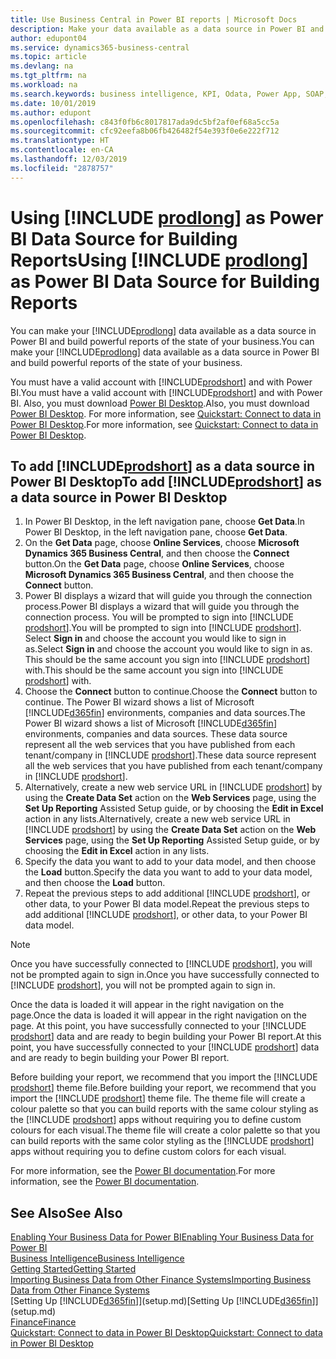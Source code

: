 ```yaml
---
title: Use Business Central in Power BI reports | Microsoft Docs
description: Make your data available as a data source in Power BI and build powerful reports of the state of your business.
author: edupont04
ms.service: dynamics365-business-central
ms.topic: article
ms.devlang: na
ms.tgt_pltfrm: na
ms.workload: na
ms.search.keywords: business intelligence, KPI, Odata, Power App, SOAP, analysis
ms.date: 10/01/2019
ms.author: edupont
ms.openlocfilehash: c843f0fb6c8017817ada9dc5bf2af0ef68a5cc5a
ms.sourcegitcommit: cfc92eefa8b06fb426482f54e393f0e6e222f712
ms.translationtype: HT
ms.contentlocale: en-CA
ms.lasthandoff: 12/03/2019
ms.locfileid: "2878757"
---
```

# <a name="using-include-prodlongincludesprodlongmd-as-power-bi-data-source-for-building-reports"></a><span data-ttu-id="1ac4b-103">Using [!INCLUDE [prodlong](includes/prodlong.md)] as Power BI Data Source for Building Reports</span><span class="sxs-lookup"><span data-stu-id="1ac4b-103">Using [!INCLUDE [prodlong](includes/prodlong.md)] as Power BI Data Source for Building Reports</span></span>

<span data-ttu-id="1ac4b-104">You can make your [!INCLUDE[prodlong](includes/prodlong.md)] data available as a data source in Power BI and build powerful reports of the state of your business.</span><span class="sxs-lookup"><span data-stu-id="1ac4b-104">You can make your [!INCLUDE[prodlong](includes/prodlong.md)] data available as a data source in Power BI and build powerful reports of the state of your business.</span></span>  

<span data-ttu-id="1ac4b-105">You must have a valid account with [!INCLUDE[prodshort](includes/prodshort.md)] and with Power BI.</span><span class="sxs-lookup"><span data-stu-id="1ac4b-105">You must have a valid account with [!INCLUDE[prodshort](includes/prodshort.md)] and with Power BI.</span></span> <span data-ttu-id="1ac4b-106">Also, you must download [Power BI Desktop](https://powerbi.microsoft.com/desktop/).</span><span class="sxs-lookup"><span data-stu-id="1ac4b-106">Also, you must download [Power BI Desktop](https://powerbi.microsoft.com/desktop/).</span></span> <span data-ttu-id="1ac4b-107">For more information, see [Quickstart: Connect to data in Power BI Desktop](/power-bi/desktop-quickstart-connect-to-data).</span><span class="sxs-lookup"><span data-stu-id="1ac4b-107">For more information, see [Quickstart: Connect to data in Power BI Desktop](/power-bi/desktop-quickstart-connect-to-data).</span></span>  

## <a name="to-add-includeprodshortincludesprodshortmd-as-a-data-source-in-power-bi-desktop"></a><span data-ttu-id="1ac4b-108">To add [!INCLUDE[prodshort](includes/prodshort.md)] as a data source in Power BI Desktop</span><span class="sxs-lookup"><span data-stu-id="1ac4b-108">To add [!INCLUDE[prodshort](includes/prodshort.md)] as a data source in Power BI Desktop</span></span>

1. <span data-ttu-id="1ac4b-109">In Power BI Desktop, in the left navigation pane, choose **Get Data**.</span><span class="sxs-lookup"><span data-stu-id="1ac4b-109">In Power BI Desktop, in the left navigation pane, choose **Get Data**.</span></span>
2. <span data-ttu-id="1ac4b-110">On the **Get Data** page, choose **Online Services**, choose **Microsoft Dynamics 365 Business Central**, and then choose the **Connect** button.</span><span class="sxs-lookup"><span data-stu-id="1ac4b-110">On the **Get Data** page, choose **Online Services**, choose **Microsoft Dynamics 365 Business Central**, and then choose the **Connect** button.</span></span>
3. <span data-ttu-id="1ac4b-111">Power BI displays a wizard that will guide you through the connection process.</span><span class="sxs-lookup"><span data-stu-id="1ac4b-111">Power BI displays a wizard that will guide you through the connection process.</span></span> <span data-ttu-id="1ac4b-112">You will be prompted to sign into [!INCLUDE [prodshort](includes/prodshort.md)].</span><span class="sxs-lookup"><span data-stu-id="1ac4b-112">You will be prompted to sign into [!INCLUDE [prodshort](includes/prodshort.md)].</span></span> <span data-ttu-id="1ac4b-113">Select **Sign in** and choose the account you would like to sign in as.</span><span class="sxs-lookup"><span data-stu-id="1ac4b-113">Select **Sign in** and choose the account you would like to sign in as.</span></span> <span data-ttu-id="1ac4b-114">This should be the same account you sign into [!INCLUDE [prodshort](includes/prodshort.md)] with.</span><span class="sxs-lookup"><span data-stu-id="1ac4b-114">This should be the same account you sign into [!INCLUDE [prodshort](includes/prodshort.md)] with.</span></span>
4. <span data-ttu-id="1ac4b-115">Choose the **Connect** button to continue.</span><span class="sxs-lookup"><span data-stu-id="1ac4b-115">Choose the **Connect** button to continue.</span></span> <span data-ttu-id="1ac4b-116">The Power BI wizard shows a list of Microsoft [!INCLUDE[d365fin](includes/d365fin_md.md)] environments, companies and data sources.</span><span class="sxs-lookup"><span data-stu-id="1ac4b-116">The Power BI wizard shows a list of Microsoft [!INCLUDE[d365fin](includes/d365fin_md.md)] environments, companies and data sources.</span></span> <span data-ttu-id="1ac4b-117">These data source represent all the web services that you have published from each tenant/company in [!INCLUDE [prodshort](includes/prodshort.md)].</span><span class="sxs-lookup"><span data-stu-id="1ac4b-117">These data source represent all the web services that you have published from each tenant/company in [!INCLUDE [prodshort](includes/prodshort.md)].</span></span>
5. <span data-ttu-id="1ac4b-118">Alternatively, create a new web service URL in [!INCLUDE [prodshort](includes/prodshort.md)] by using the **Create Data Set** action on the **Web Services** page, using the **Set Up Reporting** Assisted Setup guide, or by choosing the **Edit in Excel** action in any lists.</span><span class="sxs-lookup"><span data-stu-id="1ac4b-118">Alternatively, create a new web service URL in [!INCLUDE [prodshort](includes/prodshort.md)] by using the **Create Data Set** action on the **Web Services** page, using the **Set Up Reporting** Assisted Setup guide, or by choosing the **Edit in Excel** action in any lists.</span></span>
6. <span data-ttu-id="1ac4b-119">Specify the data you want to add to your data model, and then choose the **Load** button.</span><span class="sxs-lookup"><span data-stu-id="1ac4b-119">Specify the data you want to add to your data model, and then choose the **Load** button.</span></span>
7. <span data-ttu-id="1ac4b-120">Repeat the previous steps to add additional [!INCLUDE [prodshort](includes/prodshort.md)], or other data, to your Power BI data model.</span><span class="sxs-lookup"><span data-stu-id="1ac4b-120">Repeat the previous steps to add additional [!INCLUDE [prodshort](includes/prodshort.md)], or other data, to your Power BI data model.</span></span>

> [!NOTE]  
> <span data-ttu-id="1ac4b-121">Once you have successfully connected to [!INCLUDE [prodshort](includes/prodshort.md)], you will not be prompted again to sign in.</span><span class="sxs-lookup"><span data-stu-id="1ac4b-121">Once you have successfully connected to [!INCLUDE [prodshort](includes/prodshort.md)], you will not be prompted again to sign in.</span></span>

<span data-ttu-id="1ac4b-122">Once the data is loaded it will appear in the right navigation on the page.</span><span class="sxs-lookup"><span data-stu-id="1ac4b-122">Once the data is loaded it will appear in the right navigation on the page.</span></span> <span data-ttu-id="1ac4b-123">At this point, you have successfully connected to your [!INCLUDE [prodshort](includes/prodshort.md)] data and are ready to begin building your Power BI report.</span><span class="sxs-lookup"><span data-stu-id="1ac4b-123">At this point, you have successfully connected to your [!INCLUDE [prodshort](includes/prodshort.md)] data and are ready to begin building your Power BI report.</span></span>  

<span data-ttu-id="1ac4b-124">Before building your report, we recommend that you import the [!INCLUDE [prodshort](includes/prodshort.md)] theme file.</span><span class="sxs-lookup"><span data-stu-id="1ac4b-124">Before building your report, we recommend that you import the [!INCLUDE [prodshort](includes/prodshort.md)] theme file.</span></span>  <span data-ttu-id="1ac4b-125">The theme file will create a colour palette so that you can build reports with the same colour styling as the [!INCLUDE [prodshort](includes/prodshort.md)] apps without requiring you to define custom colours for each visual.</span><span class="sxs-lookup"><span data-stu-id="1ac4b-125">The theme file will create a color palette so that you can build reports with the same color styling as the [!INCLUDE [prodshort](includes/prodshort.md)] apps without requiring you to define custom colors for each visual.</span></span>

<span data-ttu-id="1ac4b-126">For more information, see the [Power BI documentation](/power-bi/consumer/power-bi-consumer-landing/).</span><span class="sxs-lookup"><span data-stu-id="1ac4b-126">For more information, see the [Power BI documentation](/power-bi/consumer/power-bi-consumer-landing/).</span></span>

## <a name="see-also"></a><span data-ttu-id="1ac4b-127">See Also</span><span class="sxs-lookup"><span data-stu-id="1ac4b-127">See Also</span></span>

[<span data-ttu-id="1ac4b-128">Enabling Your Business Data for Power BI</span><span class="sxs-lookup"><span data-stu-id="1ac4b-128">Enabling Your Business Data for Power BI</span></span>](admin-powerbi.md)  
[<span data-ttu-id="1ac4b-129">Business Intelligence</span><span class="sxs-lookup"><span data-stu-id="1ac4b-129">Business Intelligence</span></span>](bi.md)  
[<span data-ttu-id="1ac4b-130">Getting Started</span><span class="sxs-lookup"><span data-stu-id="1ac4b-130">Getting Started</span></span>](product-get-started.md)  
[<span data-ttu-id="1ac4b-131">Importing Business Data from Other Finance Systems</span><span class="sxs-lookup"><span data-stu-id="1ac4b-131">Importing Business Data from Other Finance Systems</span></span>](across-import-data-configuration-packages.md)  
<span data-ttu-id="1ac4b-132">[Setting Up [!INCLUDE[d365fin](includes/d365fin_md.md)]](setup.md)</span><span class="sxs-lookup"><span data-stu-id="1ac4b-132">[Setting Up [!INCLUDE[d365fin](includes/d365fin_md.md)]](setup.md)</span></span>  
[<span data-ttu-id="1ac4b-133">Finance</span><span class="sxs-lookup"><span data-stu-id="1ac4b-133">Finance</span></span>](finance.md)  
[<span data-ttu-id="1ac4b-134">Quickstart: Connect to data in Power BI Desktop</span><span class="sxs-lookup"><span data-stu-id="1ac4b-134">Quickstart: Connect to data in Power BI Desktop</span></span>](/power-bi/desktop-quickstart-connect-to-data)  
